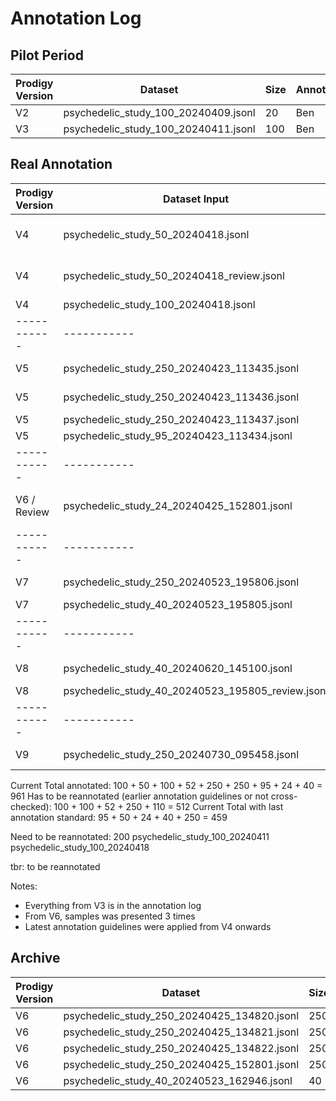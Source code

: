 # Annotation Log

## Pilot Period

| Prodigy Version | Dataset                              | Size | Annotator | Annotations Received |
| --------------- | ------------------------------------ | ---- | --------- | -------------------- |
| V2              | psychedelic_study_100_20240409.jsonl | 20   | Ben       | x                    |
| V3              | psychedelic_study_100_20240411.jsonl | 100  | Ben       | x, tbr               |

## Real Annotation

| Prodigy Version | Dataset Input                                     | Size  | Status         | Annotator(s)             | Annotations Received    |
| --------------- | ------------------------------------------------- | ----- | -------------- | ------------------------ | ----------------------- |
| V4              | psychedelic_study_50_20240418.jsonl               | 50    | Done           | Ben, Pia, Julia, Bernard | x, x, x, x              |
| V4              | psychedelic_study_50_20240418_review.jsonl        | 50    | Done           | Ben, Pia, Julia, Bernard | U                       |
| V4              | psychedelic_study_100_20240418.jsonl              | 100   | Done           | Ben                      | x, tbr                  |
| -----------     | -----------                                       | ----- | -----------    | -----------              | -----------             |
| V5              | psychedelic_study_250_20240423_113435.jsonl       | 250   | Done (110/250) | Julia                    | tbr                     |
| V5              | psychedelic_study_250_20240423_113436.jsonl       | 250   | Done (52/250)  | Bernard                  | tbr                     |
| V5              | psychedelic_study_250_20240423_113437.jsonl       | 250   | Done           | Pia                      | x, U tbr?               |
| V5              | psychedelic_study_95_20240423_113434.jsonl        | 95    | Done           | Ben                      | U                       |
| -----------     | -----------                                       | ----- | -----------    | -----------              | -----------             |
| V6 / Review     | psychedelic_study_24_20240425_152801.jsonl        | 24    | Done           | Ben                      | U -> 11 samples doubled |
| -----------     | -----------                                       | ----- | -----------    | -----------              | -----------             |
| V7              | psychedelic_study_250_20240523_195806.jsonl       | 250   | In Progress    | Ben                      |                         |
| V7              | psychedelic_study_40_20240523_195805.jsonl        | 40    | Done           | Pia, Ben                 | x, x                    |
| -----------     | -----------                                       | ----- | -----------    | -----------              | -----------             |
| V8              | psychedelic_study_40_20240620_145100.jsonl        | 40    | In Progress    | Pia, Ben                 | x                       |
| V8              | psychedelic_study_40_20240523_195805_review.jsonl | 40    | Done           | Pia, Ben                 | U                       |
| -----------     | -----------                                       | ----- | -----------    | -----------              | -----------             |
| V9              | psychedelic_study_250_20240730_095458.jsonl       | 250   | In Progress    | Pia                      |                         |

Current Total annotated: 100 + 50 + 100 + 52 + 250 + 250 + 95 + 24 + 40 = 961
Has to be reannotated (earlier annotation guidelines or not cross-checked): 100 + 100 + 52 + 250 + 110 = 512
Current Total with last annotation standard: 95 + 50 + 24 + 40 + 250 = 459

Need to be reannotated: 200
psychedelic_study_100_20240411
psychedelic_study_100_20240418

tbr: to be reannotated

Notes:

- Everything from V3 is in the annotation log
- From V6, samples was presented 3 times
- Latest annotation guidelines were applied from V4 onwards

## Archive

| Prodigy Version | Dataset                                     | Size | Annotator | Annotations Received |
| --------------- | ------------------------------------------- | ---- | --------- | -------------------- |
| V6              | psychedelic_study_250_20240425_134820.jsonl | 250  | Julia     |                      |
| V6              | psychedelic_study_250_20240425_134821.jsonl | 250  | Bernard   |                      |
| V6              | psychedelic_study_250_20240425_134822.jsonl | 250  | Pia       |                      |
| V6              | psychedelic_study_250_20240425_152801.jsonl | 250  | Ben       |                      |
| V6              | psychedelic_study_40_20240523_162946.jsonl  | 40   | Ben, Pia  |                      |
